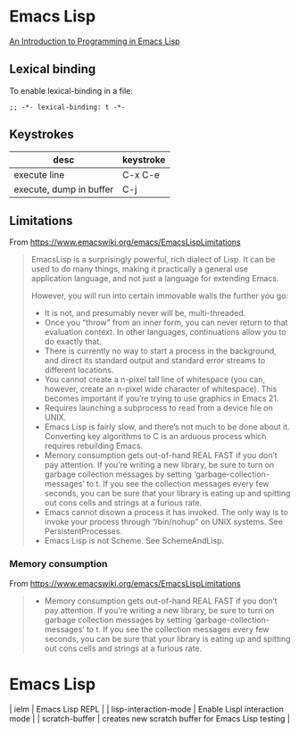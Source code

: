 # Emacs Lisp

[An Introduction to Programming in Emacs Lisp](https://www.gnu.org/software/emacs/manual/html_node/eintr/index.html)


## Lexical binding

To enable lexical-binding in a file:

```elisp
;; -*- lexical-binding: t -*-
```


## Keystrokes

| desc                    | keystroke |
|----------------------- |--------- |
| execute line            | C-x C-e   |
| execute, dump in buffer | C-j       |


## Limitations

From <https://www.emacswiki.org/emacs/EmacsLispLimitations>

> EmacsLisp is a surprisingly powerful, rich dialect of Lisp. It can be used to do many things, making it practically a general use application language, and not just a language for extending Emacs.
> 
> However, you will run into certain immovable walls the further you go:
> 
> - It is not, and presumably never will be, multi-threaded.
> - Once you “throw” from an inner form, you can never return to that evaluation context. In other languages, continuations allow you to do exactly that.
> - There is currently no way to start a process in the background, and direct its standard output and standard error streams to different locations.
> - You cannot create a n-pixel tall line of whitespace (you can, however, create an n-pixel wide character of whitespace). This becomes important if you’re trying to use graphics in Emacs 21.
> - Requires launching a subprocess to read from a device file on UNIX.
> - Emacs Lisp is fairly slow, and there’s not much to be done about it. Converting key algorithms to C is an arduous process which requires rebuilding Emacs.
> - Memory consumption gets out-of-hand REAL FAST if you don’t pay attention. If you’re writing a new library, be sure to turn on garbage collection messages by setting ‘garbage-collection-messages’ to t. If you see the collection messages every few seconds, you can be sure that your library is eating up and spitting out cons cells and strings at a furious rate.
> - Emacs cannot disown a process it has invoked. The only way is to invoke your process through “/bin/nohup” on UNIX systems. See PersistentProcesses.
> - Emacs Lisp is not Scheme. See SchemeAndLisp.


### Memory consumption

From <https://www.emacswiki.org/emacs/EmacsLispLimitations>

> - Memory consumption gets out-of-hand REAL FAST if you don’t pay attention. If you’re writing a new library, be sure to turn on garbage collection messages by setting ‘garbage-collection-messages’ to t. If you see the collection messages every few seconds, you can be sure that your library is eating up and spitting out cons cells and strings at a furious rate.


# Emacs Lisp

| ielm                  | Emacs Lisp REPL                                   |
| lisp-interaction-mode | Enable Lispl interaction mode                     |
| scratch-buffer        | creates new scratch buffer for Emacs Lisp testing |